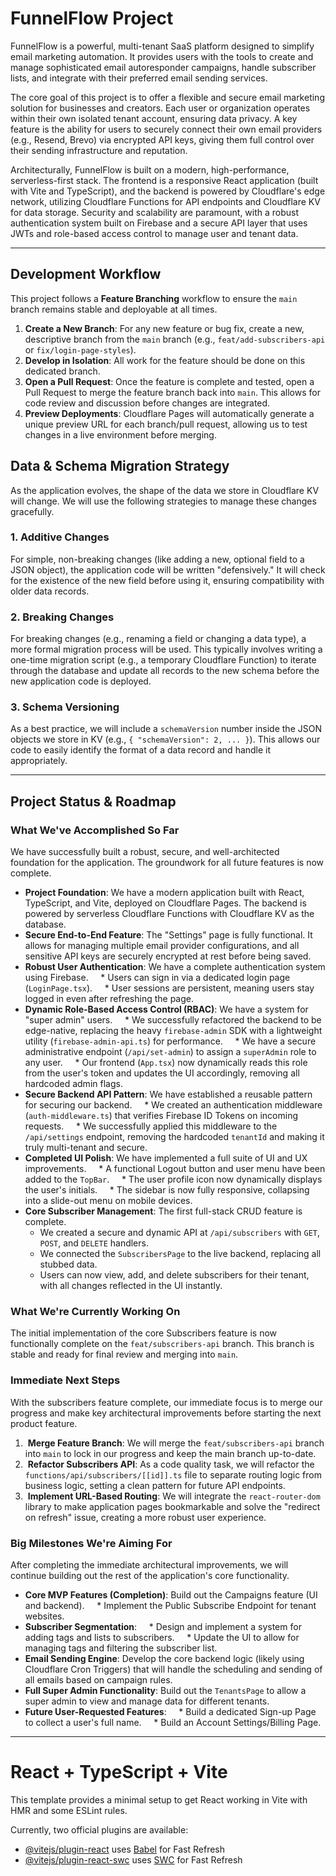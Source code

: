 # FunnelFlow Project

FunnelFlow is a powerful, multi-tenant SaaS platform designed to simplify email marketing automation. It provides users with the tools to create and manage sophisticated email autoresponder campaigns, handle subscriber lists, and integrate with their preferred email sending services.

The core goal of this project is to offer a flexible and secure email marketing solution for businesses and creators. Each user or organization operates within their own isolated tenant account, ensuring data privacy. A key feature is the ability for users to securely connect their own email providers (e.g., Resend, Brevo) via encrypted API keys, giving them full control over their sending infrastructure and reputation.

Architecturally, FunnelFlow is built on a modern, high-performance, serverless-first stack. The frontend is a responsive React application (built with Vite and TypeScript), and the backend is powered by Cloudflare's edge network, utilizing Cloudflare Functions for API endpoints and Cloudflare KV for data storage. Security and scalability are paramount, with a robust authentication system built on Firebase and a secure API layer that uses JWTs and role-based access control to manage user and tenant data.


---
## Development Workflow

This project follows a **Feature Branching** workflow to ensure the `main` branch remains stable and deployable at all times.

1.  **Create a New Branch**: For any new feature or bug fix, create a new, descriptive branch from the `main` branch (e.g., `feat/add-subscribers-api` or `fix/login-page-styles`).
2.  **Develop in Isolation**: All work for the feature should be done on this dedicated branch.
3.  **Open a Pull Request**: Once the feature is complete and tested, open a Pull Request to merge the feature branch back into `main`. This allows for code review and discussion before changes are integrated.
4.  **Preview Deployments**: Cloudflare Pages will automatically generate a unique preview URL for each branch/pull request, allowing us to test changes in a live environment before merging.

## Data & Schema Migration Strategy

As the application evolves, the shape of the data we store in Cloudflare KV will change. We will use the following strategies to manage these changes gracefully.

### 1. Additive Changes
For simple, non-breaking changes (like adding a new, optional field to a JSON object), the application code will be written "defensively." It will check for the existence of the new field before using it, ensuring compatibility with older data records.

### 2. Breaking Changes
For breaking changes (e.g., renaming a field or changing a data type), a more formal migration process will be used. This typically involves writing a one-time migration script (e.g., a temporary Cloudflare Function) to iterate through the database and update all records to the new schema before the new application code is deployed.

### 3. Schema Versioning
As a best practice, we will include a `schemaVersion` number inside the JSON objects we store in KV (e.g., `{ "schemaVersion": 2, ... }`). This allows our code to easily identify the format of a data record and handle it appropriately.

---

## Project Status & Roadmap

### What We've Accomplished So Far
We have successfully built a robust, secure, and well-architected foundation for the application. The groundwork for all future features is now complete.

* **Project Foundation**: We have a modern application built with React, TypeScript, and Vite, deployed on Cloudflare Pages. The backend is powered by serverless Cloudflare Functions with Cloudflare KV as the database.
* **Secure End-to-End Feature**: The "Settings" page is fully functional. It allows for managing multiple email provider configurations, and all sensitive API keys are securely encrypted at rest before being saved.
* **Robust User Authentication**: We have a complete authentication system using Firebase.
    * Users can sign in via a dedicated login page (`LoginPage.tsx`).
    * User sessions are persistent, meaning users stay logged in even after refreshing the page.
* **Dynamic Role-Based Access Control (RBAC)**: We have a system for "super admin" users.
    * We successfully refactored the backend to be edge-native, replacing the heavy `firebase-admin` SDK with a lightweight utility (`firebase-admin-api.ts`) for performance.
    * We have a secure administrative endpoint (`/api/set-admin`) to assign a `superAdmin` role to any user.
    * Our frontend (`App.tsx`) now dynamically reads this role from the user's token and updates the UI accordingly, removing all hardcoded admin flags.
* **Secure Backend API Pattern**: We have established a reusable pattern for securing our backend.
    * We created an authentication middleware (`auth-middleware.ts`) that verifies Firebase ID Tokens on incoming requests.
    * We successfully applied this middleware to the `/api/settings` endpoint, removing the hardcoded `tenantId` and making it truly multi-tenant and secure.
* **Completed UI Polish**: We have implemented a full suite of UI and UX improvements.
    * A functional Logout button and user menu have been added to the `TopBar`.
    * The user profile icon now dynamically displays the user's initials.
    * The sidebar is now fully responsive, collapsing into a slide-out menu on mobile devices.
* **Core Subscriber Management**: The first full-stack CRUD feature is complete.
    * We created a secure and dynamic API at `/api/subscribers` with `GET`, `POST`, and `DELETE` handlers.
    * We connected the `SubscribersPage` to the live backend, replacing all stubbed data.
    * Users can now view, add, and delete subscribers for their tenant, with all changes reflected in the UI instantly.

### What We're Currently Working On
The initial implementation of the core Subscribers feature is now functionally complete on the `feat/subscribers-api` branch. This branch is stable and ready for final review and merging into `main`.

### Immediate Next Steps
With the subscribers feature complete, our immediate focus is to merge our progress and make key architectural improvements before starting the next product feature.

1.  **Merge Feature Branch**: We will merge the `feat/subscribers-api` branch into `main` to lock in our progress and keep the main branch up-to-date.
2.  **Refactor Subscribers API**: As a code quality task, we will refactor the `functions/api/subscribers/[[id]].ts` file to separate routing logic from business logic, setting a clean pattern for future API endpoints.
3.  **Implement URL-Based Routing**: We will integrate the `react-router-dom` library to make application pages bookmarkable and solve the "redirect on refresh" issue, creating a more robust user experience.

### Big Milestones We're Aiming For
After completing the immediate architectural improvements, we will continue building out the rest of the application's core functionality.

* **Core MVP Features (Completion)**: Build out the Campaigns feature (UI and backend).
    * Implement the Public Subscribe Endpoint for tenant websites.
* **Subscriber Segmentation**:
    * Design and implement a system for adding tags and lists to subscribers.
    * Update the UI to allow for managing tags and filtering the subscriber list.
* **Email Sending Engine**: Develop the core backend logic (likely using Cloudflare Cron Triggers) that will handle the scheduling and sending of all emails based on campaign rules.
* **Full Super Admin Functionality**: Build out the `TenantsPage` to allow a super admin to view and manage data for different tenants.
* **Future User-Requested Features**:
    * Build a dedicated Sign-up Page to collect a user's full name.
    * Build an Account Settings/Billing Page.

---

# React + TypeScript + Vite

This template provides a minimal setup to get React working in Vite with HMR and some ESLint rules.

Currently, two official plugins are available:

- [@vitejs/plugin-react](https://github.com/vitejs/vite-plugin-react/blob/main/packages/plugin-react) uses [Babel](https://babeljs.io/) for Fast Refresh
- [@vitejs/plugin-react-swc](https://github.com/vitejs/vite-plugin-react/blob/main/packages/plugin-react-swc) uses [SWC](https://swc.rs/) for Fast Refresh

